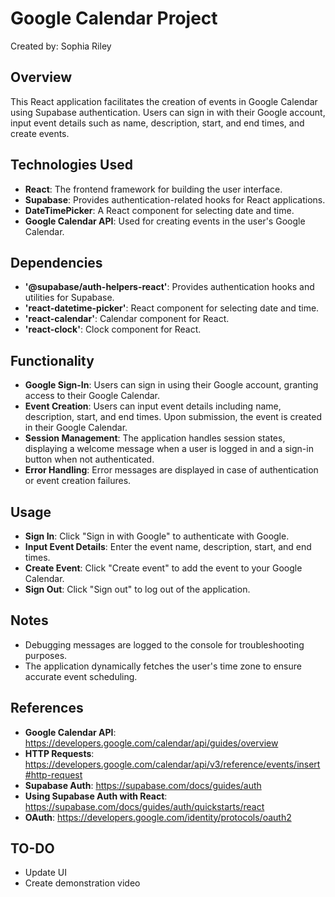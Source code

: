 # Google Calendar Project
Created by: Sophia Riley

## Overview
This React application facilitates the creation of events in Google Calendar using Supabase authentication. Users can sign in with their Google account, input event details such as name, description, start, and end times, and create events.

## Technologies Used
- **React**: The frontend framework for building the user interface.
- **Supabase**: Provides authentication-related hooks for React applications.
- **DateTimePicker**: A React component for selecting date and time.
- **Google Calendar API**: Used for creating events in the user's Google Calendar.

## Dependencies
- **'@supabase/auth-helpers-react'**: Provides authentication hooks and utilities for Supabase.
- **'react-datetime-picker'**: React component for selecting date and time.
- **'react-calendar'**: Calendar component for React.
- **'react-clock'**: Clock component for React.

## Functionality
- **Google Sign-In**: Users can sign in using their Google account, granting access to their Google Calendar.
- **Event Creation**: Users can input event details including name, description, start, and end times. Upon submission, the event is created in their Google Calendar.
- **Session Management**: The application handles session states, displaying a welcome message when a user is logged in and a sign-in button when not authenticated.
- **Error Handling**: Error messages are displayed in case of authentication or event creation failures.

## Usage
- **Sign In**: Click "Sign in with Google" to authenticate with Google.
- **Input Event Details**: Enter the event name, description, start, and end times.
- **Create Event**: Click "Create event" to add the event to your Google Calendar.
- **Sign Out**: Click "Sign out" to log out of the application.

## Notes
- Debugging messages are logged to the console for troubleshooting purposes.
- The application dynamically fetches the user's time zone to ensure accurate event scheduling.

## References
- **Google Calendar API**: https://developers.google.com/calendar/api/guides/overview
- **HTTP Requests**: https://developers.google.com/calendar/api/v3/reference/events/insert#http-request
- **Supabase Auth**: https://supabase.com/docs/guides/auth
- **Using Supabase Auth with React**: https://supabase.com/docs/guides/auth/quickstarts/react
- **OAuth**: https://developers.google.com/identity/protocols/oauth2

## TO-DO
- Update UI
- Create demonstration video
